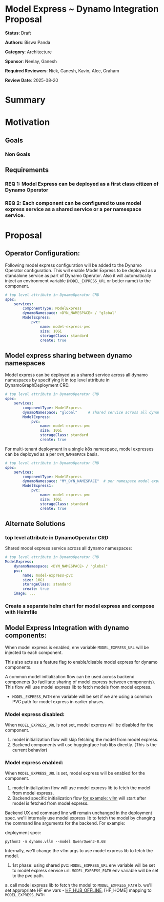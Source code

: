 # Model Express ~ Dynamo Integration Proposal

**Status**: Draft

**Authors**: Biswa Panda

**Category**: Architecture

**Sponsor**: Neelay, Ganesh

**Required Reviewers**: Nick, Ganesh, Kavin,  Alec, Graham

**Review Date**: 2025-08-20

# Summary
# Motivation
## Goals
### Non Goals
## Requirements

### REQ 1: Model Express can be deployed as a first class citizen of Dynamo Operator
### REQ 2: Each component can be configured to use model express service as a shared service or a per namespace service.

# Proposal

## Operator Configuration:
Following model express configuration will be added to the Dynamo Operator configuration.
This will enable Model Express to be deployed as a standalone service as part of Dynamo Operator.
Also it will automatically inject an environment variable (`MODEL_EXPRESS_URL` or better name) to the component.

```yaml
# top level attribute in DynamoOperator CRD
spec:
    services:
        componentType: ModelExpress
        dynamoNamespace: <DYN_NAMESPACE> / "global"
        ModelExpress:
            pvc:
                name: model-express-pvc
                size: 10Gi
                storageClass: standard
                create: true

```

## Model express sharing between dynamo namespaces

Model express can be deployed as a shared service across all dynamo namespaces  by specifiying it in top level attribute in DynamoGraphDeployment CRD.

```yaml
# top level attribute in DynamoOperator CRD
spec:
    services:
        componentType: ModelExpress
        dynamoNamespace: "global"     # shared service across all dynamo namespaces
        ModelExpress:
            pvc:
                name: model-express-pvc
                size: 10Gi
                storageClass: standard
                create: true
```

For multi-tenant deployment in a single k8s namespace, model expresses can be deployed as a per `DYN_NAMESPACE` basis.

```yaml
# top level attribute in DynamoOperator CRD
spec:
    services:
        componentType: ModelExpress
        dynamoNamespace: "MY_DYN_NAMESPACE"  # per namespace model express service  
        ModelExpress1:
            pvc:
                name: model-express-pvc
                size: 10Gi
                storageClass: standard
                create: true
```

## Alternate Solutions

### top level attribute in DynamoOperator CRD
Shared model express service across all dynamo namespaces:
```yaml
# top level attribute in DynamoOperator CRD
ModelExpress:
    dynamoNamespace: <DYN_NAMESPACE> / "global"
    pvc:
        name: model-express-pvc
        size: 10Gi
        storageClass: standard
        create: true
    image: ...
```

### Create a separate helm chart for model express and compose with Helmfile


## Model Express Integration with dynamo components:

When model express is enabled, env variable `MODEL_EXPRESS_URL` will be injected to each component.

This also acts as a feature flag to enable/disable model express for dynamo components.

A common model initialization flow can be used across backend components (to facilitate sharing of model express between components). This flow will use model express lib to fetch models from model express.

- `MODEL_EXPRESS_PATH` env variable will be set if we are using a common PVC path for model express in earlier phases.

### Model express disabled:
When `MODEL_EXPRESS_URL` is not set, model express will be disabled for the component.
1. model initialization flow will skip fetching the model from model express.
2. Backend components will use huggingface hub libs directly. (This is the current behavior)

### Model express enabled:
When `MODEL_EXPRESS_URL` is set, model express will be enabled for the component.

1. model initialization flow will use model express lib to fetch the model from model express.
2. Backend specific initialization flow [for example: vllm]() will start after model is fetched from model express.

Backend UX and command line will remain unchanged in the deployment spec. we'll internally use model express lib to fetch the model by changing the command line arguments for the backend. 
For example: 

deployment spec:
```
python3 -m dynamo.vllm --model Qwen/Qwen3-0.6B 
```

Internally, we'll change the vllm args to use model express lib to fetch the model.

1. 1st phase: using shared pvc: 
`MODEL_EXPRESS_URL` env variable will be set to model express service url.
`MODEL_EXPRESS_PATH` env variable will be set to the pvc path.

a. call model express lib to fetch the model to `MODEL_EXPRESS_PATH`
b. we'll set appropriate HF env vars - [HF_HUB_OFFLINE](https://huggingface.co/docs/huggingface_hub/en/package_reference/environment_variables#hfhuboffline), [HF_HOME] mapping to `MODEL_EXPRESS_PATH`